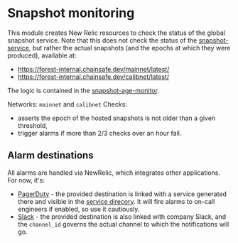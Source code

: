 # Snapshot monitoring

This module creates New Relic resources to check the status of the global snapshot service. Note that this does not check the status of the [snapshot-service](../daily-snapshot), but rather the actual snapshots (and the epochs at which they were produced), available at:
- <https://forest-internal.chainsafe.dev/mainnet/latest/>
- <https://forest-internal.chainsafe.dev/calibnet/latest/>

The logic is contained in the [snapshot-age-monitor](./snapshot-age-monitor.js).

Networks: `mainnet` and `calibnet`
Checks:
- asserts the epoch of the hosted snapshots is not older than a given threshold,
- trigger alarms if more than 2/3 checks over an hour fail.

## Alarm destinations

All alarms are handled via NewRelic, which integrates other applications. For now, it's:
* [PagerDuty](https://chainsafe.pagerduty.com/) - the provided destination is linked with a service generated there and visible in the [service direcory](https://chainsafe.pagerduty.com/service-directory). It will fire alarms to on-call engineers if enabled, so use it cautiously.
* [Slack](https://api.slack.com/) - the provided destination is also linked with company Slack, and the `channel_id` governs the actual channel to which the notifications will go.
